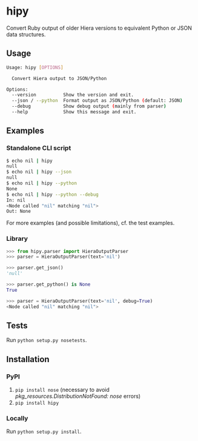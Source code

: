 # hipy

Convert Ruby output of older Hiera versions to equivalent Python or JSON data structures.

## Usage

```bash
Usage: hipy [OPTIONS]

  Convert Hiera output to JSON/Python

Options:
  --version          Show the version and exit.
  --json / --python  Format output as JSON/Python (default: JSON)
  --debug            Show debug output (mainly from parser)
  --help             Show this message and exit.
```

## Examples

### Standalone CLI script

```bash
$ echo nil | hipy
null
$ echo nil | hipy --json
null
$ echo nil | hipy --python
None
$ echo nil | hipy --python --debug
In: nil
<Node called "nil" matching "nil">
Out: None
```


For more examples (and possible limitations), cf. the test examples.


### Library

```python
>>> from hipy.parser import HieraOutputParser
>>> parser = HieraOutputParser(text='nil')

>>> parser.get_json()
'null'

>>> parser.get_python() is None
True

>>> parser = HieraOutputParser(text='nil', debug=True)
<Node called "nil" matching "nil">
```

## Tests

Run `python setup.py nosetests`.

## Installation

### PyPI

1. `pip install nose` (necessary to avoid _pkg_resources.DistributionNotFound: nose_ errors)
2. `pip install hipy`


### Locally

Run `python setup.py install`.
